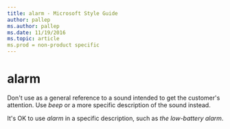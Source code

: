 ```yaml
---
title: alarm - Microsoft Style Guide
author: pallep
ms.author: pallep
ms.date: 11/19/2016
ms.topic: article
ms.prod = non-product specific
---
```


# alarm

Don't use as a general reference to a sound intended to get the customer's attention. Use *beep* or a more specific description of the sound instead.

It's OK to use *alarm* in a specific description, such as *the low-battery alarm*.
